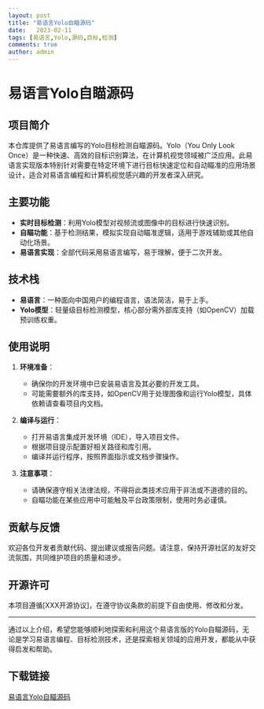 ```yaml
---
layout: post
title: "易语言Yolo自瞄源码"
date:   2023-02-11
tags: [易语言,Yolo,源码,目标,检测]
comments: true
author: admin
---
```

# 易语言Yolo自瞄源码

## 项目简介

本仓库提供了易语言编写的Yolo目标检测自瞄源码。Yolo（You Only Look Once）是一种快速、高效的目标识别算法，在计算机视觉领域被广泛应用。此易语言实现版本特别针对需要在特定环境下进行目标快速定位和自动瞄准的应用场景设计，适合对易语言编程和计算机视觉感兴趣的开发者深入研究。

## 主要功能

- **实时目标检测**：利用Yolo模型对视频流或图像中的目标进行快速识别。
- **自瞄功能**：基于检测结果，模拟实现自动瞄准逻辑，适用于游戏辅助或其他自动化场景。
- **易语言实现**：全部代码采用易语言编写，易于理解，便于二次开发。

## 技术栈

- **易语言**：一种面向中国用户的编程语言，语法简洁，易于上手。
- **Yolo模型**：轻量级目标检测模型，核心部分需外部库支持（如OpenCV）加载预训练权重。

## 使用说明

1. **环境准备**：
   - 确保你的开发环境中已安装易语言及其必要的开发工具。
   - 可能需要额外的库支持，如OpenCV用于处理图像和运行Yolo模型，具体依赖请查看项目内文档。
   
2. **编译与运行**：
   - 打开易语言集成开发环境（IDE），导入项目文件。
   - 根据项目提示配置好相关路径和库引用。
   - 编译并运行程序，按照界面指示或文档步骤操作。

3. **注意事项**：
   - 请确保遵守相关法律法规，不得将此类技术应用于非法或不道德的目的。
   - 自瞄功能在某些应用中可能触及平台政策限制，使用时务必谨慎。

## 贡献与反馈

欢迎各位开发者贡献代码、提出建议或报告问题。请注意，保持开源社区的友好交流氛围，共同维护项目的质量和进步。

## 开源许可

本项目遵循[XXX开源协议]，在遵守协议条款的前提下自由使用、修改和分发。

---

通过以上介绍，希望您能够顺利地探索和利用这个易语言版的Yolo自瞄源码，无论是学习易语言编程、目标检测技术，还是探索相关领域的应用开发，都能从中获得启发和帮助。

## 下载链接

[易语言Yolo自瞄源码](https://pan.quark.cn/s/7025e30d1425)